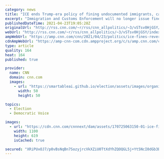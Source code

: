 ```yaml
---
category: news
title: "ICE ends Trump-era policy of fining undocumented immigrants, calling penalties 'ineffective'"
excerpt: "Immigration and Customs Enforcement will no longer issue fines to undocumented immigrants who have failed to depart the United States, the agency announced Friday, a reversal from the Trump-era policy that threatened immigrants with thousands of dollars in debt to the federal government.\n    \n"
publishedDateTime: 2021-04-23T19:05:28Z
originalUrl: "http://rss.cnn.com/~r/rss/cnn_allpolitics/~3/vSTsv0HjGSY/index.html"
webUrl: "http://rss.cnn.com/~r/rss/cnn_allpolitics/~3/vSTsv0HjGSY/index.html"
ampWebUrl: "https://amp.cnn.com/cnn/2021/04/23/politics/ice-fines-reverse-trump-policy/index.html"
cdnAmpWebUrl: "https://amp-cnn-com.cdn.ampproject.org/c/s/amp.cnn.com/cnn/2021/04/23/politics/ice-fines-reverse-trump-policy/index.html"
type: article
quality: 164
heat: 164
published: true

provider:
  name: CNN
  domain: cnn.com
  images:
    - url: "https://smartableai.github.io/election/assets/images/organizations/cnn.com-50x50.jpg"
      width: 50
      height: 50

topics:
  - Election
  - Democratic Voice

images:
  - url: "https://cdn.cnn.com/cnnnext/dam/assets/170725063150-01-ice-file-super-tease.jpg"
    width: 1100
    height: 619
    isCached: true

secured: "XRiPUxOJ7/p0vBsNqBn7SozyjrcVkXZiU0TtXdYhZQOQGL5j+Yt5NcI0dGb3BU+8XmeysOAyU2v2IfQCrC+zyDPwoMfCiHh1sTTcShabVdpLu0IqHy+IsYUcA75Lef6AboLBHN1qJEq84Q05HdAMTpQzEXiQMsJIIMZqlIHrIufe6em4bFesHSjcKwRleuXSqmyjNJi2jzrmdHWeKbe0EyQvzJARmAXAlCsF90IcAvJ7sWbrJNEIDyH1MF+bbQvEmI+BlccvJG/6Xc+6K/v4TXWl7n0zTNomiTbRZGJ/lZoovNdReEkPb7ht4pcuGCBKLLeRXs/OFDRZEpJLL1AMMQJbPVNE4qD4K9oJPcObCbs=;8d2Uhksxs/Ur2uEPTziggA=="
---
```



